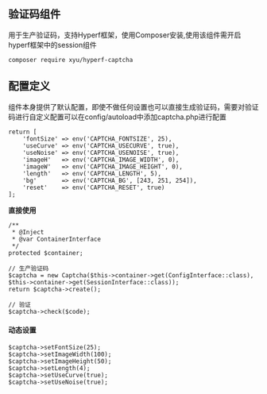**验证码组件**
------

用于生产验证码，支持Hyperf框架，使用Composer安装,使用该组件需开启hyperf框架中的session组件

```
composer require xyu/hyperf-captcha
```

**配置定义**
------

组件本身提供了默认配置，即使不做任何设置也可以直接生成验证码，需要对验证码进行自定义配置可以在config/autoload中添加captcha.php进行配置

```
return [
    'fontSize' => env('CAPTCHA_FONTSIZE', 25),
    'useCurve' => env('CAPTCHA_USECURVE', true), 
    'useNoise' => env('CAPTCHA_USENOISE', true),
    'imageH'   => env('CAPTCHA_IMAGE_WIDTH', 0),
    'imageW'   => env('CAPTCHA_IMAGE_HEIGHT', 0),
    'length'   => env('CAPTCHA_LENGTH', 5),
    'bg'       => env('CAPTCHA_BG', [243, 251, 254]),
    'reset'    => env('CAPTCHA_RESET', true)
];
```

**直接使用**

```
/**
 * @Inject
 * @var ContainerInterface
 */
protected $container;

// 生产验证码
$captcha = new Captcha($this->container->get(ConfigInterface::class), $this->container->get(SessionInterface::class));
return $captcha->create();

// 验证
$captcha->check($code);
```

#### 动态设置
```
$captcha->setFontSize(25);
$captcha->setImageWidth(100);
$captcha->setImageHeight(50);
$captcha->setLength(4);
$captcha->setUseCurve(true);
$captcha->setUseNoise(true);
```
